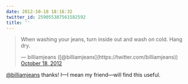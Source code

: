 ```yaml
---
date: 2012-10-18 18:16:32
twitter_id: 259055387561582592
title: ''
---
```


<blockquote class="twitter-tweet"><p lang="en" dir="ltr">When washing your jeans, turn inside out and wash on cold. Hang dry.</p>&mdash; billiamjeans ([@billiamjeans](https://twitter.com/billiamjeans)) <a href="https://twitter.com/billiamjeans/status/258954410284158977?ref_src=twsrc%5Etfw">October 18, 2012</a></blockquote>
<script async src="https://platform.twitter.com/widgets.js" charset="utf-8"></script>

[@billiamjeans](https://twitter.com/billiamjeans) thanks! I—I mean my friend—will find this useful.
